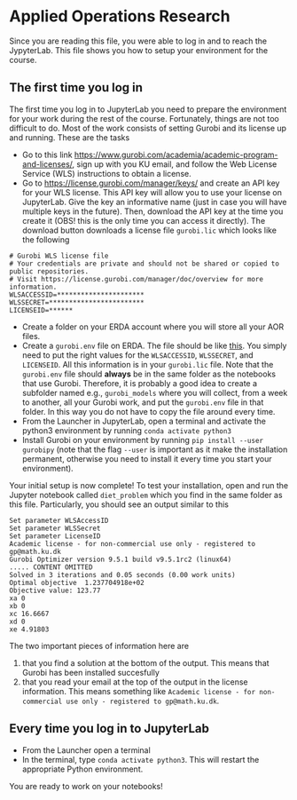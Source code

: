 # Applied Operations Research
Since you are reading this file, you were able to log in and to reach the JypyterLab. 
This file shows you how to setup your environment for the course.

## The first time you log in
The first time you log in to JupyterLab you need to prepare the environment for your work during the rest of the course. Fortunately, things are not too difficult to do. Most of the work consists of setting Gurobi and its license up and running. These are the tasks
- Go to this link https://www.gurobi.com/academia/academic-program-and-licenses/, sign up with you KU email, and follow the Web License Service (WLS) instructions to obtain a license.
- Go to https://license.gurobi.com/manager/keys/ and create an API key for your WLS license. This API key will allow you to use your license on JupyterLab. Give the key an informative name (just in case you will have multiple keys in the future). Then, download the API key at the time you create it (OBS! this is the only time you can access it directly). The download button downloads a license file `gurobi.lic` which looks like the following 
```
# Gurobi WLS license file
# Your credentials are private and should not be shared or copied to public repositories.
# Visit https://license.gurobi.com/manager/doc/overview for more information.
WLSACCESSID=**********************
WLSSECRET=************************
LICENSEID=******
```
- Create a folder on your ERDA account where you will store all your AOR files.
- Create a `gurobi.env`  file on ERDA. The file should be like [this](./gurobi.env). You simply need to put the right values for the `WLSACCESSID`, `WLSSECRET`, and `LICENSEID`. All this information is in your `gurobi.lic` file. Note that the `gurobi.env` file should **always** be in the same folder as the notebooks that use Gurobi. Therefore, it is probably a good idea to create a subfolder named e.g., `gurobi_models` where you will collect, from a week to another, all your Gurobi work, and put the `gurobi.env` file in that folder. In this way you do not have to copy the file around every time.
- From the Launcher in JupyterLab, open a terminal and activate the python3 environment by running 
``conda activate python3``
- Install Gurobi on your environment by running ``pip install --user gurobipy``  (note that the flag `--user` is important as it make the installation permanent, otherwise you need to install it every time you start your environment).

Your initial setup is now complete! To test your installation, open and run the Jupyter notebook called `diet_problem` which you find in the same folder as this file. Particularly, you should see an output similar to this 
```
Set parameter WLSAccessID
Set parameter WLSSecret
Set parameter LicenseID
Academic license - for non-commercial use only - registered to gp@math.ku.dk
Gurobi Optimizer version 9.5.1 build v9.5.1rc2 (linux64)
..... CONTENT OMITTED
Solved in 3 iterations and 0.05 seconds (0.00 work units)
Optimal objective  1.237704918e+02
Objective value: 123.77
xa 0
xb 0
xc 16.6667
xd 0
xe 4.91803
```
The two important pieces of information here are 
1. that you find a solution at the bottom of the output. This means that Gurobi has been installed succesfully
2. that you read your email at the top of the output in the license information. This means something like `Academic license - for non-commercial use only - registered to gp@math.ku.dk`.

## Every time you log in to JupyterLab
- From the Launcher open a terminal
- In the terminal, type ``conda activate python3``. This will restart the appropriate Python environment.

You are ready to work on your notebooks!

